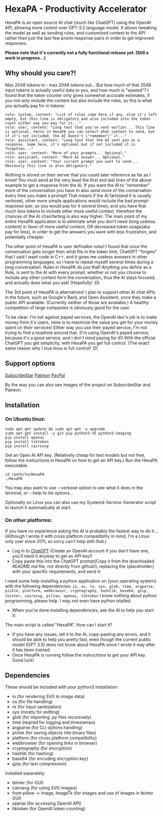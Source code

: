 # HexaPA - Productivity Accelerator
HexaPA is an open source AI chat (much like ChatGPT) using the OpenAI API, allowing more control over GPT-3.5 language model. It allows tweaking the model as well as sending rules, and customized context to the API rather then just the last few promt-response pairs in order to get improved responses.

**Please note that it's currently not a fully functional release yet. (Still a work in progress...)**



## Why should you care?!
Max 2048 tokens in - max 2048 tokens out... But how much of that 2048 input tokens is actually useful data to you, and how much is "wasted"?
I found that the token counter only gives somewhat accurate estimates, if you not only include the content but also include the roles, so this is what you actually pay for in tokens:

```
role: system, content: "List of rules come here if any, else it's left empty, but this line is obligatory and also included into the token count either way you pay for it..."
role: user, content: "Long text that you've sent earlier... This line is optional, hence in HexaPA you can select what context to send, but if it's not included, the AI doesn't \"remember\" it..."
role: assistant, content: "Long text that the AI sent you as a response. Same here, it's optional but if not included it is forgotten..."
role: user, content: "More of your prompts... Optional."
role: assistant, content: "More AI answer... Optional."
role: user, content: "Your current prompt you want to send... Obviously this line is also obligatory."
```

Nothing is stored on their server that you could later reference as far as I know! You must send at the very least the first and last lines of the above example to get a response from the AI. If you want the AI to "remember" more of the conversation you have to also send more of the conversation every time you make a prompt! That means if the AI farts(and it is usually verbose), other more simple applications would include the bad prompt-response pair, so you would pay for it several times, and you have that much less tokens to include other more useful context, therefore the chances of the AI chainfarting is also way higher. The main point of my entire HexaPA application is to eliminate what you don't need (long useless content) in favor of more useful content, OR decreased token usage(aka pay for less), in order to get the answers you want with less frustration, and potentially cheaper.

The other point of HexaPA is user definalbe rules! I found that once the conversation gets longer then what fits in the token limit, ChatGPT "forgets" that I said I want code in C++, and it gives me useless answers in other programming languages, so I have to repeat myself several times during a long conversation. Rules in HexaPA do just that! Anything you define as a Rule, is sent to the AI with every prompt, whether or not you choose to include any other context form the conversation, thus the AI stays focused, and actually does what you ask! (Hopefully! :D)

The 3rd point of HexaPA is alternatives! I plan to support other AI chat APIs in the future, such as Google's Bard, and Open Assistent, once they make a public API available. (Currently neither of those are avialable.) A healthy competition of large companies is obviously good for the user.

To be clear: I'm not against payed services, the OpenAI dev's job is to make money from it's users, mine is to maximize the value you get for your money spent on their services! Either way you use their payed service, I'm not trying to find a loophole around that. (I'm using OpenAI's payed service, because it's a good service, and I don't mind paying for it!) With the official ChatGPT you get simplicity, with HexaPA you get full control. (The exact same reason why I love linux is full control! :D)



## Support options
[SubscribeStar](https://www.subscribestar.com/OSRC)
[Patreon](https://www.patreon.com/OSRC)
[PayPal](https://www.paypal.com/paypalme/OSRC)

By the way you can also see images of the project on SubscribeStar and Patreon.



## Installation

### On Ubuntu linux:
```
sudo apt-get update && sudo apt-get -y upgrade
sudo apt-get install -y git pip python3-tk python3-imaging
pip install openai
pip install tiktoken
pip install cairosvg
```

Get an Open AI API key. (Relatively cheap for text models but not free, follow the instructions in HexaPA on how to get an API key.)
Run the HexaPA executable.

```
cd /path/to/HexaPA
./HexaPA
```
You may also want to use --verbose option to see what it does in the terminal, or --help to list options...

Optionally on Linux you can also use my Systemd-Service-Generator script to launch it automatically at start.

### On other platforms:
If you have no experience asking the AI is probably the fastest way to do it... (Although I wrote it with cross platform compatibility in mind, I'm a Linux only user since 2011, so sorry can't help with that.)
- Log in to [ChatGPT](https://chat.openai.com/) (Create an OpenAI account if you don't have one, you'll need it anyway to get an API key!)
- Copy paste this into the ChatGPT prompt(Copy it from the downloaded README.md file, not directly from github!), replacing the {placeholder} with your specific requirements, and send it:

I need some help installing a python application on {your operating system} with the following dependencies:
`io, os, re, sys, glob, time, argparse, pickle, platform, webbrowser, cryptography, hashlib, base64, gzip, tkinter, cairosvg, pillow, openai, tiktoken`
I know nothing about python programming, please help. I may not even have python istalled.

- When you're done installing dependencies, ask the AI to help you start it:

The main script is called "HexaPA". How can I start it?

- If you have any issues, tell it to the AI, copy-pasting any errors, and it should be able to help you pretty fast, even though the current public model (GPT 3.5) does not know about HexaPA since I wrote it way after it has been trained.
- Once HexaPA is running follow the instructions to get your API key. Good luck!



## Dependencies
These should be included with your python3 installation:
- io (for rendering SVG to image data)
- os (for file handling)
- re (for input sanitization)
- sys (mostly for exitting)
- glob (for importing .py files recursively)
- time (reqired for logging and timestamps)
- argparse (for CLI options handling)
- pickle (for saving objects into binary files)
- platform (for clross platform compatibility)
- webbrowser (for opening links in browser)
- cryptography (for encryption)
- hashlib (for hashing)
- base64 (for encoding encryption key)
- gzip (for text compression)

Installed separately:
- tkinter (for GUI)
- cairosvg (for using SVG images)
- from pillow -> Image, ImageTk (for images and use of images in tkinter GUI)
- openai (for accessing OpenAI API)
- tiktoken (for OpenAI token counting)
